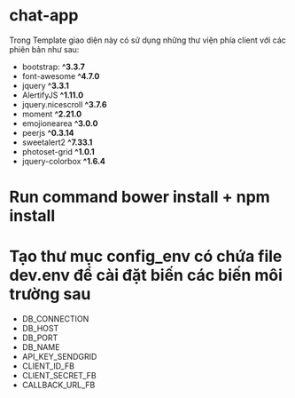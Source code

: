 # chat-app
Trong Template giao diện này có sử dụng những thư viện phía client với các phiên bản như sau:
- bootstrap: **^3.3.7**
- font-awesome **^4.7.0**
- jquery **^3.3.1**
- AlertifyJS **^1.11.0**
- jquery.nicescroll **^3.7.6**
- moment **^2.21.0**
- emojionearea **^3.0.0**
- peerjs **^0.3.14**
- sweetalert2 **^7.33.1**
- photoset-grid **^1.0.1**
- jquery-colorbox **^1.6.4**

# Run command  bower install +  npm install 
# Tạo thư mục config_env có chứa file dev.env để cài đặt biến các biến môi trường sau
- DB_CONNECTION
- DB_HOST
- DB_PORT
- DB_NAME
- API_KEY_SENDGRID
- CLIENT_ID_FB
- CLIENT_SECRET_FB
- CALLBACK_URL_FB

